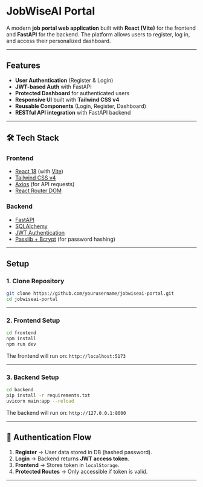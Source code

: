 
# JobWiseAI Portal

A modern **job portal web application** built with **React (Vite)** for the frontend and **FastAPI** for the backend.
The platform allows users to register, log in, and access their personalized dashboard.

---

## Features

* **User Authentication** (Register & Login)
* **JWT-based Auth** with FastAPI
* **Protected Dashboard** for authenticated users
* **Responsive UI** built with **Tailwind CSS v4**
* **Reusable Components** (Login, Register, Dashboard)
* **RESTful API integration** with FastAPI backend

---

## 🛠️ Tech Stack

### Frontend

* [React 18](https://react.dev/) (with [Vite](https://vitejs.dev/))
* [Tailwind CSS v4](https://tailwindcss.com/)
* [Axios](https://axios-http.com/) (for API requests)
* [React Router DOM](https://reactrouter.com/)

### Backend

* [FastAPI](https://fastapi.tiangolo.com/)
* [SQLAlchemy](https://www.sqlalchemy.org/)
* [JWT Authentication](https://jwt.io/)
* [Passlib + Bcrypt](https://passlib.readthedocs.io/) (for password hashing)

---

## Setup

### 1. Clone Repository

```bash
git clone https://github.com/yourusername/jobwiseai-portal.git
cd jobwiseai-portal
```

---

### 2. Frontend Setup

```bash
cd frontend
npm install
npm run dev
```

The frontend will run on:
 `http://localhost:5173`

---

### 3. Backend Setup

```bash
cd backend
pip install -r requirements.txt
uvicorn main:app --reload
```

The backend will run on:
 `http://127.0.0.1:8000`

---

## 🔑 Authentication Flow

1. **Register** → User data stored in DB (hashed password).
2. **Login** → Backend returns **JWT access token**.
3. **Frontend** → Stores token in `localStorage`.
4. **Protected Routes** → Only accessible if token is valid.

---

